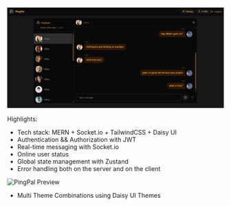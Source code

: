 ![PingPal Preview](frontend/public/Screenshot%202025-05-21%20235720.png)

Highlights:

-  Tech stack: MERN + Socket.io + TailwindCSS + Daisy UI
-  Authentication && Authorization with JWT
-  Real-time messaging with Socket.io
-  Online user status
-  Global state management with Zustand
-  Error handling both on the server and on the client

![PingPal Preview](frontend/public/Screenshot2025-05-21_235735.png)

- Multi Theme Combinations using Daisy UI Themes
